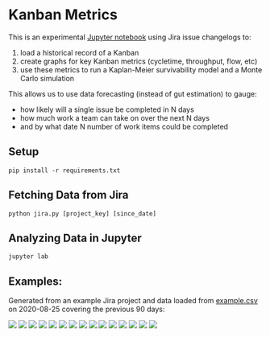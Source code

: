 # Kanban Metrics

This is an experimental [Jupyter notebook](kanban.ipynb) using Jira issue changelogs to:

1. load a historical record of a Kanban
2. create graphs for key Kanban metrics (cycletime, throughput, flow, etc)
3. use these metrics to run a Kaplan-Meier survivability model and a Monte Carlo simulation

This allows us to use data forecasting (instead of gut estimation) to gauge:

* how likely will a single issue be completed in N days
* how much work a team can take on over the next N days
* and by what date N number of work items could be completed


## Setup

```
pip install -r requirements.txt
```

## Fetching Data from Jira

```
python jira.py [project_key] [since_date]
```

## Analyzing Data in Jupyter

```
jupyter lab
```

## Examples:

Generated from an example Jira project and data loaded from [example.csv](data/example.csv) on 2020-08-25 covering the previous 90 days:
       
![](images/cycletime-timeline.png)
![](images/cycletime-histogram.png)
![](images/throughput-timeline.png)
![](images/throughput-histogram.png)
![](images/burndown-timeline.png)
![](images/flow-timeline.png)
![](images/flow-normalized-timeline.png)
![](images/wip-aging.png)
![](images/forecast-kaplan-meier.png)
![](images/forecast-weibull-hazard.png)
![](images/forecast-weibull-survival.png)
![](images/distribution-montecarlo-how.png)
![](images/forecast-montecarlo-how.png)
![](images/distribution-montecarlo-when.png)
![](images/forecast-montecarlo-when.png)

